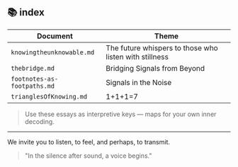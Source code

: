 ## 📚 index

| Document | Theme |
|----------|-------|
| `knowingtheunknowable.md` | The future whispers to those who listen with stillness |
| `thebridge.md` | Bridging Signals from Beyond |
| `footnotes-as-footpaths.md` | Signals in the Noise |
| `trianglesOfKnowing.md` | 1+1+1=7 |

> Use these essays as interpretive keys — maps for your own inner decoding.

---

We invite you to listen, to feel, and perhaps, to transmit.

> "In the silence after sound, a voice begins."
